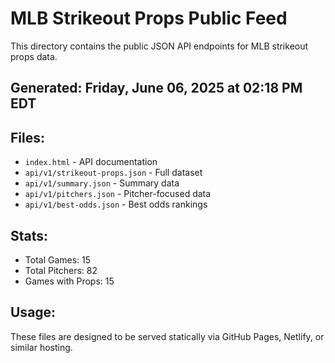# MLB Strikeout Props Public Feed

This directory contains the public JSON API endpoints for MLB strikeout props data.

## Generated: Friday, June 06, 2025 at 02:18 PM EDT

## Files:
- `index.html` - API documentation
- `api/v1/strikeout-props.json` - Full dataset
- `api/v1/summary.json` - Summary data
- `api/v1/pitchers.json` - Pitcher-focused data  
- `api/v1/best-odds.json` - Best odds rankings

## Stats:
- Total Games: 15
- Total Pitchers: 82
- Games with Props: 15

## Usage:
These files are designed to be served statically via GitHub Pages, Netlify, or similar hosting.
